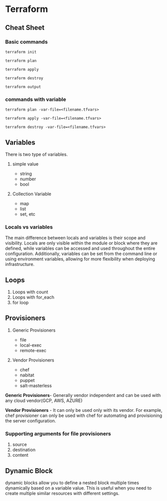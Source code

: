 # Terraform

## Cheat Sheet
### Basic commands
``terraform init``

``terraform plan``

``terraform apply``

``terraform destroy``
 
``terraform output``

### commands with variable
``terraform plan -var-file=<filename.tfvars>``

``terraform apply -var-file=<filename.tfvars>``

``terraform destroy -var-file=<filename.tfvars>``


## Variables
There is two type of variables.
  1. simple value

     * string
     * number
     * bool
  2. Collection Variable
      
      * map
      * list
      * set, etc

### Locals vs variables


The main difference between locals and variables is their scope and visibility. Locals are only visible within the module or block where they are defined, while variables can be accessed and used throughout the entire configuration. Additionally, variables can be set from the command line or using environment variables, allowing for more flexibility when deploying infrastructure.

## Loops

1. Loops with count
2. Loops with for_each
3. for loop


## Provisioners

1. Generic Provisioners 

   * file
   * local-exec
   * remote-exec

2. Vendor Provisioners
   
   * chef
   * nabitat
   * puppet
   * salt-masterless

**Generic Provisioners**- Generally vendor independent and can be used with any cloud vendor(GCP, AWS, AZURE)


**Vendor Provisioners** - It can only be used only with its vendor. For example, chef provisioner can only be used with chef for automating and provisioning the server configuration.  

### Supporting arguments for file provisioners

1. source
2. destination
3. content


## Dynamic Block

dynamic blocks allow you to define a nested block multiple times dynamically based on a variable value. This is useful when you need to create multiple similar resources with different settings.


